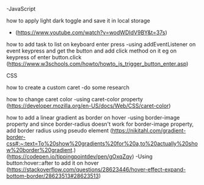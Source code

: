 -JavaScript

how to apply light dark toggle and save it in local storage
- (https://www.youtube.com/watch?v=wodWDIdV9BY&t=37s)

how to add task to list on keyboard enter press
-using addEventListener on event keypress and get the button and add click method on it
eg on keypress of enter button.click  (https://www.w3schools.com/howto/howto_js_trigger_button_enter.asp)

CSS

how to create a custom caret
-do some research

how to change caret color
-using caret-color property (https://developer.mozilla.org/en-US/docs/Web/CSS/caret-color)

how to add a linear gradient as border on hover
-using border-image property and since border-radius doesn't work for border-image property, add border radius using pseudo element (https://nikitahl.com/gradient-border-css#:~:text=To%20show%20gradients%20for%20a,to%20actually%20show%20border%20gradient.) (https://codepen.io/tippingpointdev/pen/gOxqZqy)
-Using button:hover::after to add it on hover (https://stackoverflow.com/questions/28623446/hover-effect-expand-bottom-border/28623513#28623513)